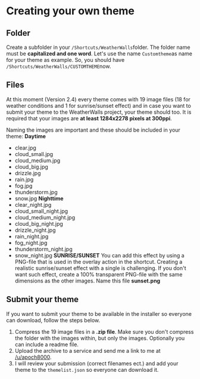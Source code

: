 # Creating your own theme

## Folder

Create a subfolder in your `/Shortcuts/WeatherWalls`folder. The folder name must be **capitalized and one word**. Let's use the name `Customtheme`as name for your theme as example. So, you should have `/Shortcuts/WeatherWalls/CUSTOMTHEME`now.

## Files

At this moment (Version 2.4) every theme comes with 19 image files (18 for weather conditions and 1 for sunrise/sunset effect) and in case you want to submit your theme to the WeatherWalls project, your theme should too. It is required that your images are **at least 1284x2278 pixels at 300ppi**.  

Naming the images are important and these should be included in your theme:
**Daytime**
* clear.jpg
* cloud_small.jpg
* cloud_medium.jpg
* cloud_big.jpg
* drizzle.jpg
* rain.jpg
* fog.jpg
* thunderstorm.jpg
* snow.jpg
**Nighttime**
* clear_night.jpg
* cloud_small_night.jpg
* cloud_medium_night.jpg
* cloud_big_night.jpg
* drizzle_night.jpg
* rain_night.jpg
* fog_night.jpg
* thunderstorm_night.jpg
* snow_night.jpg
**SUNRISE/SUNSET**
You can add this effect by using a PNG-file that is used in the overlay action in the shortcut. Creating a realistic sunrise/sunset effect with a single is challenging. If you don't want such effect, create a 100% transparent PNG-file with the same dimensions as the other images. Name this file **sunset.png**

## Submit your theme
If you want to submit your theme to be available in the installer so everyone can download, follow the steps below.
1. Compress the 19 image files in a **.zip file**. Make sure you don't compress the folder with the images within, but only the images. Optionally you can include a readme file.
2. Upload the archive to a service and send me a link to me at [/u/apoch8000](https://www.reddit.com/user/apoch8000).
3. I will review your submission (correct filenames ect.) and add your theme to the `themelist.json` so everyone can download it.
